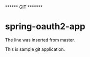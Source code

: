 ****** GIT *******
# spring-oauth2-app

The line was inserted from master.

This is sample git application.


